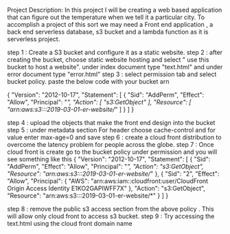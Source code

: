 Project Description: In this project I will be creating a web based application that can figure out the temperature when we tell it a particular city. To accomplish a project of this sort we may need a Front end application , a back end serverless database, s3 bucket and a lambda function as it is serverless project.

step 1 : Create a S3 bucket and configure it as a static website.
step 2 : after creating the bucket, choose static website hosting and select " use this bucket to host a website". under index document type "text.html" and under error document type "error.html"
step 3 : select permission tab and select bucket policy. paste the below code with your bucket arn 

{
    "Version": "2012-10-17",
    "Statement": [
        {
            "Sid": "AddPerm",
            "Effect": "Allow",
            "Principal": "*",
            "Action": [
                "s3:GetObject"
            ],
            "Resource": [
                "arn:aws:s3:::2019-03-01-er-website/*"
            ]
        }
    ]
}

step 4 : upload the objects that make the front end design into the bucket 
step 5 : under metadata section For header choose cache-control and for value enter max-age=0 and save
step 6 : create a cloud front distribution to overcome the latency problem for people across the globe.
step 7 : Once cloud front is create go to the bucket policy under permission and you will see something like this
{
    "Version": "2012-10-17",
    "Statement": [
        {
            "Sid": "AddPerm",
            "Effect": "Allow",
            "Principal": "*",
            "Action": "s3:GetObject",
            "Resource": "arn:aws:s3:::2019-03-01-er-website/*"
        },
        {
            "Sid": "2",
            "Effect": "Allow",
            "Principal": {
                "AWS": "arn:aws:iam::cloudfront:user/CloudFront Origin Access Identity E1KO2GAPIWFF7X"
            },
            "Action": "s3:GetObject",
            "Resource": "arn:aws:s3:::2019-03-01-er-website/*"
        }
    ]
}

step 8 : remove the public s3 access section from the above policy . This will allow only cloud front to access s3 bucket.
step 9 : Try accessing the text.html using the cloud front domain name 

